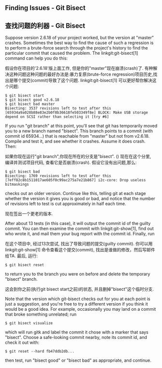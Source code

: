 ## Finding Issues - Git Bisect ##
## 查找问题的利器 - Git Bisect ##

Suppose version 2.6.18 of your project worked, but the version at
"master" crashes.  Sometimes the best way to find the cause of such a
regression is to perform a brute-force search through the project's
history to find the particular commit that caused the problem.  The
linkgit:git-bisect[1] command can help you do this:

假设你在项目的'2.6.18'版上面工作, 但是你的"master"现在崩溃(crash)了. 有种解决这种问题这种问题的最好办法是:暴力复原(brute-force regression)项目历史,找出是哪个提交(commit)导致了这个问题. linkgit:git-bisect[1] 可以更好帮你解决这个问题:

    $ git bisect start
    $ git bisect good v2.6.18
    $ git bisect bad master
    Bisecting: 3537 revisions left to test after this
    [65934a9a028b88e83e2b0f8b36618fe503349f8e] BLOCK: Make USB storage depend on SCSI rather than selecting it [try #6]

If you run "git branch" at this point, you'll see that git has
temporarily moved you to a new branch named "bisect".  This branch
points to a commit (with commit id 65934...) that is reachable from
"master" but not from v2.6.18.  Compile and test it, and see whether
it crashes.  Assume it does crash.  Then:

如果你现在运行"git branch",你现在所在的分支是"bisect". ()
现在在这个分里,　编译并测试项目代码, 查看它是否崩溃(crash). 假设它没有出问题,那么:


    $ git bisect bad
    Bisecting: 1769 revisions left to test after this
    [7eff82c8b1511017ae605f0c99ac275a7e21b867] i2c-core: Drop useless bitmaskings

checks out an older version.  Continue like this, telling git at each
stage whether the version it gives you is good or bad, and notice
that the number of revisions left to test is cut approximately in
half each time.

现在签出一个更老的版本. 

After about 13 tests (in this case), it will output the commit id of
the guilty commit.  You can then examine the commit with
linkgit:git-show[1], find out who wrote it, and mail them your bug
report with the commit id.  Finally, run

在这个项目中, 经过13次尝试, 找出了导致问题的提交(guilty commit). 你可以用 linkgit:git-show[1] 命令查看这个提交(commit), 找出是谁做的修改，然后写邮件给TA. 最后, 运行:

    $ git bisect reset

to return you to the branch you were on before and delete the
temporary "bisect" branch.

这会到你之前(执行git bisect start之前)的状态, 并且删掉"bisect"这个临时分支.

Note that the version which git-bisect checks out for you at each
point is just a suggestion, and you're free to try a different
version if you think it would be a good idea.  For example,
occasionally you may land on a commit that broke something unrelated;
run


    $ git bisect visualize

which will run gitk and label the commit it chose with a marker that
says "bisect".  Choose a safe-looking commit nearby, note its commit
id, and check it out with:

    $ git reset --hard fb47ddb2db...

then test, run "bisect good" or "bisect bad" as appropriate, and
continue.